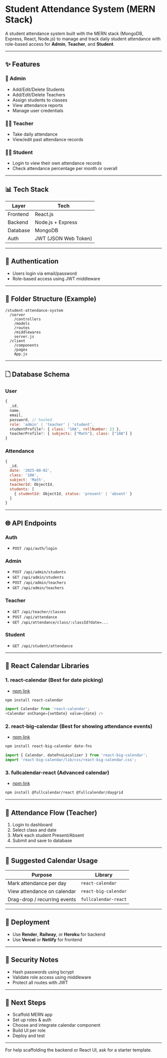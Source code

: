 # Student Attendance System (MERN Stack)

A student attendance system built with the MERN stack (MongoDB, Express, React, Node.js) to manage and track daily student attendance with role-based access for **Admin**, **Teacher**, and **Student**.

---

## ✨ Features

### 👤 Admin

- Add/Edit/Delete Students
- Add/Edit/Delete Teachers
- Assign students to classes
- View attendance reports
- Manage user credentials

### 👩‍🏫 Teacher

- Take daily attendance
- View/edit past attendance records

### 👨‍🏫 Student

- Login to view their own attendance records
- Check attendance percentage per month or overall

---

## 📊 Tech Stack

| Layer    | Tech                 |
| -------- | -------------------- |
| Frontend | React.js             |
| Backend  | Node.js + Express    |
| Database | MongoDB              |
| Auth     | JWT (JSON Web Token) |

---

## 🔖 Authentication

- Users login via email/password
- Role-based access using JWT middleware

---

## 📁 Folder Structure (Example)

```
/student-attendance-system
  /server
    /controllers
    /models
    /routes
    /middlewares
    server.js
  /client
    /components
    /pages
    App.js
```

---

## 🗋 Database Schema

### User

```js
{
  _id,
  name,
  email,
  password, // hashed
  role: 'admin' | 'teacher' | 'student',
  studentProfile?: { class: "10A", rollNumber: 23 },
  teacherProfile?: { subjects: ["Math"], class: ["10A"] }
}
```

### Attendance

```js
{
  _id,
  date: '2025-08-02',
  class: '10A',
  subject: 'Math',
  teacherId: ObjectId,
  students: [
    { studentId: ObjectId, status: 'present' | 'absent' }
  ]
}
```

---

## 🌐 API Endpoints

### Auth

- `POST /api/auth/login`

### Admin

- `POST /api/admin/students`
- `GET /api/admin/students`
- `POST /api/admin/teachers`
- `GET /api/admin/teachers`

### Teacher

- `GET /api/teacher/classes`
- `POST /api/attendance`
- `GET /api/attendance/class/:classId?date=...`

### Student

- `GET /api/student/attendance`

---

## 📍 React Calendar Libraries

### 1. **react-calendar** (Best for date picking)

- [npm link](https://www.npmjs.com/package/react-calendar)

```bash
npm install react-calendar
```

```js
import Calendar from 'react-calendar';
<Calendar onChange={setDate} value={date} />
```

### 2. **react-big-calendar** (Best for showing attendance events)

- [npm link](https://www.npmjs.com/package/react-big-calendar)

```bash
npm install react-big-calendar date-fns
```

```js
import { Calendar, dateFnsLocalizer } from 'react-big-calendar';
import 'react-big-calendar/lib/css/react-big-calendar.css';
```

### 3. **fullcalendar-react** (Advanced calendar)

- [npm link](https://www.npmjs.com/package/@fullcalendar/react)

```bash
npm install @fullcalendar/react @fullcalendar/daygrid
```

---

## 🔄 Attendance Flow (Teacher)

1. Login to dashboard
2. Select class and date
3. Mark each student Present/Absent
4. Submit and save to database

---

## 📅 Suggested Calendar Usage

| Purpose                      | Library              |
| ---------------------------- | -------------------- |
| Mark attendance per day      | `react-calendar`     |
| View attendance on calendar  | `react-big-calendar` |
| Drag-drop / recurring events | `fullcalendar-react` |

---

## 🚀 Deployment

- Use **Render**, **Railway**, or **Heroku** for backend
- Use **Vercel** or **Netlify** for frontend

---

## 🚫 Security Notes

- Hash passwords using bcrypt
- Validate role access using middleware
- Protect all routes with JWT

---

## 📅 Next Steps

- Scaffold MERN app
- Set up roles & auth
- Choose and integrate calendar component
- Build UI per role
- Deploy and test

---

For help scaffolding the backend or React UI, ask for a starter template.

